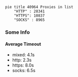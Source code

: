 
```mermaid
pie title 40964 Proxies in list
    "HTTP" : 28341
    "HTTPS": 10837
    "SOCKS" : 8965
```

### Some Info
#### Average Timeout

- mixed: 4.1s
- http: 2.3s
- https: 8.0s
- socks: 6.5s